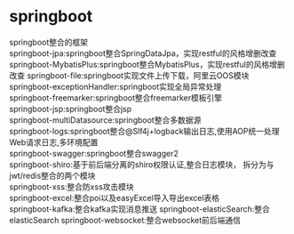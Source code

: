 # springboot
springboot整合的框架\
springboot-jpa:springboot整合SpringDataJpa，实现restful的风格增删改查\
springboot-MybatisPlus:springboot整合MybatisPlus，实现restful的风格增删改查
springboot-file:springboot实现文件上传下载，阿里云OOS模块\
springboot-exceptionHandler:springboot实现全局异常处理\
springboot-freemarker:springboot整合freemarker模板引擎\
springboot-jsp:springboot整合jsp\
springboot-multiDatasource:springboot整合多数据源\
springboot-logs:springboot整合@Slf4j+logback输出日志,使用AOP统一处理Web请求日志,多环境配置\
springboot-swagger:springboot整合swagger2\
springboot-shiro:基于前后端分离的shiro权限认证,整合日志模块，
拆分为与jwt/redis整合的两个模块\
springboot-xss:整合防xss攻击模块\
springboot-excel:整合poi以及easyExcel导入导出excel表格\
springboot-kafka:整合kafka实现消息推送
springboot-elasticSearch:整合elasticSearch
springboot-websocket:整合websocket前后端通信